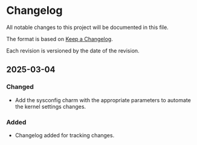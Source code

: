 # Changelog

All notable changes to this project will be documented in this file.

The format is based on [Keep a Changelog](https://keepachangelog.com/en/1.1.0/).

Each revision is versioned by the date of the revision.

## 2025-03-04

### Changed

- Add the sysconfig charm with the appropriate parameters to automate the kernel settings changes.

### Added

- Changelog added for tracking changes.
